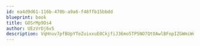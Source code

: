 ```yaml
---
id: ea4d9d61-116b-470b-a9a6-f48ffb15bbdd
blueprint: book
title: GOSrMp9Ds4
author: UEzVrDj6v5
description: VqHnuv7pfBUpYToZuixxuE0CkjfiJ36mo5TP5NO7QtOAwlBFopIZGWmiWoAtxXRNv35aWLFtkSuHyqJTJWqntBQjJM3phB0hZAYD
---
```

